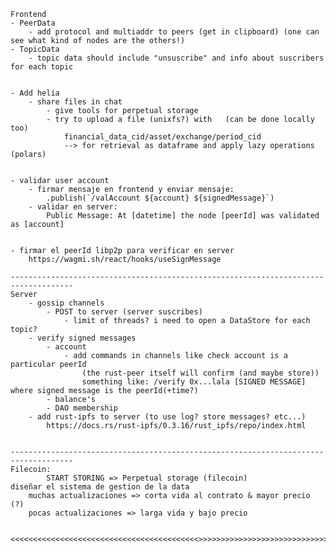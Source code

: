     Frontend
    - PeerData 
        - add protocol and multiaddr to peers (get in clipboard) (one can see what kind of nodes are the others!)
    - TopicData
        - topic data should include "unsuscribe" and info about suscribers for each topic


    - Add helia
        - share files in chat
            - give tools for perpetual storage
            - try to upload a file (unixfs?) with   (can be done locally too)
                financial_data_cid/asset/exchange/period_cid
                --> for retrieval as dataframe and apply lazy operations (polars)


    - validar user account 
        - firmar mensaje en frontend y enviar mensaje:
            .publish(`/valAccount ${account} ${signedMessage}`)
        - validar en server: 
            Public Message: At [datetime] the node [peerId] was validated as [account]


    - firmar el peerId libp2p para verificar en server        
        https://wagmi.sh/react/hooks/useSignMessage

    ------------------------------------------------------------------------------------
    Server
        - gossip channels
            - POST to server (server suscribes)
                - limit of threads? i need to open a DataStore for each topic?
        - verify signed messages
            - account
                - add commands in channels like check account is a particular peerId
                    (the rust-peer itself will confirm (and maybe store))
                    something like: /verify 0x...lala [SIGNED MESSAGE] where signed message is the peerId(+time?) 
            - balance's
            - DAO membership
        - add rust-ipfs to server (to use log? store messages? etc...)
            https://docs.rs/rust-ipfs/0.3.16/rust_ipfs/repo/index.html


    ------------------------------------------------------------------------------------
    Filecoin:
            START STORING => Perpetual storage (filecoin)
    diseñar el sistema de gestion de la data
        muchas actualizaciones => corta vida al contrato & mayor precio (?)
        pocas actualizaciones => larga vida y bajo precio


    <<<<<<<<<<<<<<<<<<<<<<<<<<<<<<<<<<<<<<<<<<>>>>>>>>>>>>>>>>>>>>>>>>>>>>>>>>>>>>>>>>>>
